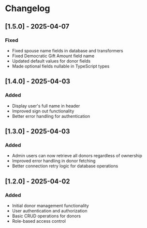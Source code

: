 # Changelog

## [1.5.0] - 2025-04-07
### Fixed
- Fixed spouse name fields in database and transformers
- Fixed Democratic Gift Amount field name
- Updated default values for donor fields
- Made optional fields nullable in TypeScript types

## [1.4.0] - 2025-04-03
### Added
- Display user's full name in header
- Improved sign out functionality
- Better error handling for authentication

## [1.3.0] - 2025-04-03
### Added
- Admin users can now retrieve all donors regardless of ownership
- Improved error handling in donor fetching
- Better connection retry logic for database operations

## [1.2.0] - 2025-04-02
### Added
- Initial donor management functionality
- User authentication and authorization
- Basic CRUD operations for donors
- Role-based access control